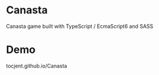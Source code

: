 # Canasta
Canasta game built with TypeScript / EcmaScript6 and SASS

# Demo
tocjent.github.io/Canasta
